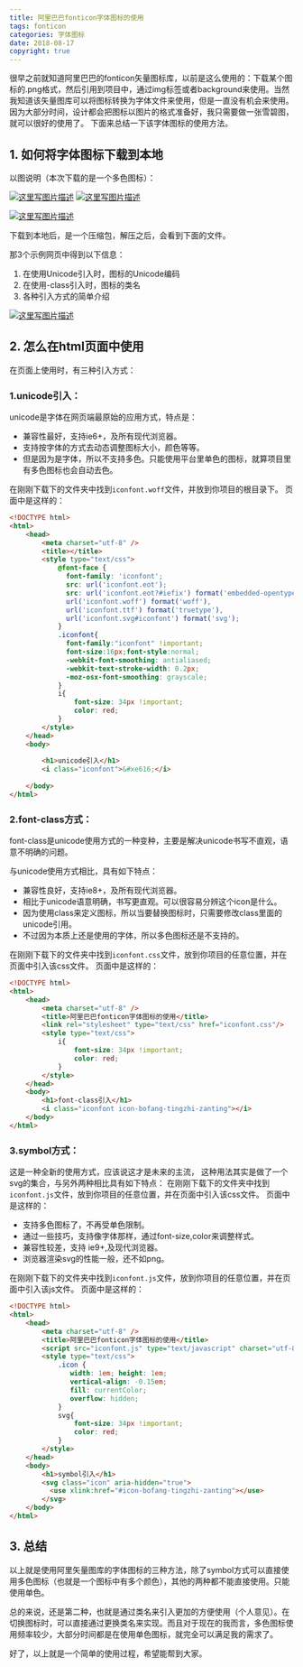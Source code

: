 ```yaml
---
title: 阿里巴巴fonticon字体图标的使用
tags: fonticon
categories: 字体图标
date: 2018-08-17
copyright: true
---
```




很早之前就知道阿里巴巴的fonticon矢量图标库，以前是这么使用的：下载某个图标的.png格式，然后引用到项目中，通过img标签或者background来使用。当然我知道该矢量图库可以将图标转换为字体文件来使用，但是一直没有机会来使用。因为大部分时间，设计都会把图标以图片的格式准备好，我只需要做一张雪碧图，就可以很好的使用了。
下面来总结一下该字体图标的使用方法。

## 1. 如何将字体图标下载到本地

以图说明（本次下载的是一个多色图标）：

[![这里写图片描述](https://img-blog.csdn.net/20180817101953198?watermark/2/text/aHR0cHM6Ly9ibG9nLmNzZG4ubmV0L01QRkxZ/font/5a6L5L2T/fontsize/400/fill/I0JBQkFCMA==/dissolve/70)](https://img-blog.csdn.net/20180817101953198?watermark/2/text/aHR0cHM6Ly9ibG9nLmNzZG4ubmV0L01QRkxZ/font/5a6L5L2T/fontsize/400/fill/I0JBQkFCMA==/dissolve/70)
[![这里写图片描述](https://img-blog.csdn.net/20180817102011616?watermark/2/text/aHR0cHM6Ly9ibG9nLmNzZG4ubmV0L01QRkxZ/font/5a6L5L2T/fontsize/400/fill/I0JBQkFCMA==/dissolve/70)](https://img-blog.csdn.net/20180817102011616?watermark/2/text/aHR0cHM6Ly9ibG9nLmNzZG4ubmV0L01QRkxZ/font/5a6L5L2T/fontsize/400/fill/I0JBQkFCMA==/dissolve/70)

[![这里写图片描述](https://img-blog.csdn.net/20180817102023648?watermark/2/text/aHR0cHM6Ly9ibG9nLmNzZG4ubmV0L01QRkxZ/font/5a6L5L2T/fontsize/400/fill/I0JBQkFCMA==/dissolve/70)](https://img-blog.csdn.net/20180817102023648?watermark/2/text/aHR0cHM6Ly9ibG9nLmNzZG4ubmV0L01QRkxZ/font/5a6L5L2T/fontsize/400/fill/I0JBQkFCMA==/dissolve/70)

下载到本地后，是一个压缩包，解压之后，会看到下面的文件。

那3个示例网页中得到以下信息：

1. 在使用Unicode引入时，图标的Unicode编码
2. 在使用-class引入时，图标的类名
3. 各种引入方式的简单介绍

[![这里写图片描述](https://img-blog.csdn.net/20180817102036672?watermark/2/text/aHR0cHM6Ly9ibG9nLmNzZG4ubmV0L01QRkxZ/font/5a6L5L2T/fontsize/400/fill/I0JBQkFCMA==/dissolve/70)](https://img-blog.csdn.net/20180817102036672?watermark/2/text/aHR0cHM6Ly9ibG9nLmNzZG4ubmV0L01QRkxZ/font/5a6L5L2T/fontsize/400/fill/I0JBQkFCMA==/dissolve/70)



## 2. 怎么在html页面中使用

在页面上使用时，有三种引入方式：

### 1.unicode引入：

unicode是字体在网页端最原始的应用方式，特点是：

- 兼容性最好，支持ie6+，及所有现代浏览器。
- 支持按字体的方式去动态调整图标大小，颜色等等。
- 但是因为是字体，所以不支持多色。只能使用平台里单色的图标，就算项目里有多色图标也会自动去色。

在刚刚下载下的文件夹中找到`iconfont.woff`文件，并放到你项目的根目录下。
页面中是这样的：

```html
<!DOCTYPE html>
<html>
	<head>
		<meta charset="utf-8" />
		<title></title>
		<style type="text/css">
			@font-face {
			  font-family: 'iconfont';
			  src: url('iconfont.eot');
			  src: url('iconfont.eot?#iefix') format('embedded-opentype'),
			  url('iconfont.woff') format('woff'),
			  url('iconfont.ttf') format('truetype'),
			  url('iconfont.svg#iconfont') format('svg');
			}
			.iconfont{
			  font-family:"iconfont" !important;
			  font-size:16px;font-style:normal;
			  -webkit-font-smoothing: antialiased;
			  -webkit-text-stroke-width: 0.2px;
			  -moz-osx-font-smoothing: grayscale;
			}
			i{
				font-size: 34px !important;
				color: red;
			}
		</style>
	</head>
	<body>
		
		<h1>unicode引入</h1>
		<i class="iconfont">&#xe616;</i>
		
	</body>
</html>
```



### 2.font-class方式：

font-class是unicode使用方式的一种变种，主要是解决unicode书写不直观，语意不明确的问题。

与unicode使用方式相比，具有如下特点：

- 兼容性良好，支持ie8+，及所有现代浏览器。
- 相比于unicode语意明确，书写更直观。可以很容易分辨这个icon是什么。
- 因为使用class来定义图标，所以当要替换图标时，只需要修改class里面的unicode引用。
- 不过因为本质上还是使用的字体，所以多色图标还是不支持的。

在刚刚下载下的文件夹中找到`iconfont.css`文件，放到你项目的任意位置，并在页面中引入该css文件。
页面中是这样的：

```html
<!DOCTYPE html>
<html>
	<head>
		<meta charset="utf-8" />
		<title>阿里巴巴fonticon字体图标的使用</title>
		<link rel="stylesheet" type="text/css" href="iconfont.css"/>
		<style type="text/css">
			i{
				font-size: 34px !important;
				color: red;
			}
		</style>
	</head>
	<body>
		<h1>font-class引入</h1>
		<i class="iconfont icon-bofang-tingzhi-zanting"></i>
	</body>
</html>
```



### 3.symbol方式：

这是一种全新的使用方式，应该说这才是未来的主流， 这种用法其实是做了一个svg的集合，与另外两种相比具有如下特点：
在刚刚下载下的文件夹中找到`iconfont.js`文件，放到你项目的任意位置，并在页面中引入该css文件。
页面中是这样的：

- 支持多色图标了，不再受单色限制。
- 通过一些技巧，支持像字体那样，通过font-size,color来调整样式。
- 兼容性较差，支持 ie9+,及现代浏览器。
- 浏览器渲染svg的性能一般，还不如png。

在刚刚下载下的文件夹中找到`iconfont.js`文件，放到你项目的任意位置，并在页面中引入该js文件。
页面中是这样的：

```html
<!DOCTYPE html>
<html>
	<head>
		<meta charset="utf-8" />
		<title>阿里巴巴fonticon字体图标的使用</title>
		<script src="iconfont.js" type="text/javascript" charset="utf-8"></script>
		<style type="text/css">
			.icon {
			   width: 1em; height: 1em;
			   vertical-align: -0.15em;
			   fill: currentColor;
			   overflow: hidden;
			}
			svg{
				font-size: 34px !important;
				color: red;
			}
		</style>
	</head>
	<body>
		<h1>symbol引入</h1>
		<svg class="icon" aria-hidden="true">
		  <use xlink:href="#icon-bofang-tingzhi-zanting"></use>
		</svg>
	</body>
</html>
```



## 3. 总结

以上就是使用阿里矢量图库的字体图标的三种方法，除了symbol方式可以直接使用多色图标（也就是一个图标中有多个颜色），其他的两种都不能直接使用。只能使用单色。

总的来说，还是第二种，也就是通过类名来引入更加的方便使用（个人意见）。在切换图标时，可以直接通过更换类名来实现。而且对于现在的我而言，多色图标使用频率较少，大部分时间都是在使用单色图标，就完全可以满足我的需求了。

好了，以上就是一个简单的使用过程，希望能帮到大家。